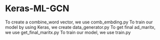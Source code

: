 # Keras-ML-GCN

To create a combine_word vector, we use comb_embding.py
To train our model by using Keras, we create data_generator.py
To get final ad_maritx, we use get_final_maritx.py
To train our model, we use train.py
